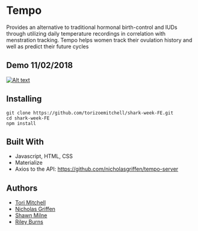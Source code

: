 # Tempo

Provides an alternative to traditional hormonal birth-control and IUDs through utilizing daily temperature recordings in correlation with menstration tracking. Tempo helps women track their ovulation history and well as predict their future cycles

## Demo 11/02/2018

[![Alt text](https://img.youtube.com/vi/5V8cQv1CaPU/0.jpg)](https://youtu.be/5V8cQv1CaPU)

## Installing

```
git clone https://github.com/torizoemitchell/shark-week-FE.git
cd shark-week-FE
npm install
```

## Built With

* Javascript, HTML, CSS
* Materialize
* Axios to the API: https://github.com/nicholasgriffen/tempo-server

## Authors

* [Tori Mitchell](https://github.com/torizoemitchell)
* [Nicholas Griffen](https://github.com/nicholasgriffen)
* [Shawn Milne](https://github.com/sawaymilno)
* [Riley Burns](https://github.com/rileyburns345)


